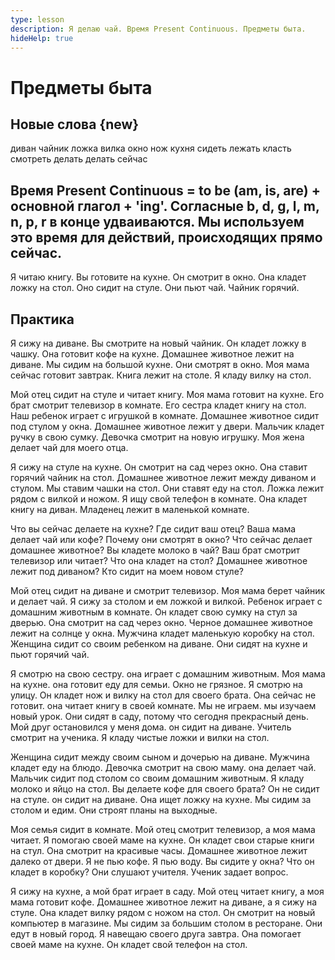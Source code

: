 ```yaml
---
type: lesson
description: Я делаю чай. Время Present Continuous. Предметы быта.
hideHelp: true
---
```


# Предметы быта

## Новые слова {new}

диван
чайник
ложка
вилка
окно
нож
кухня
сидеть
лежать
класть
смотреть
делать
делать
сейчас

## Время Present Continuous = to be (am, is, are) + основной глагол + 'ing'. Согласные b, d, g, l, m, n, p, r в конце удваиваются. Мы используем это время для действий, происходящих прямо сейчас.

Я читаю книгу.
Вы готовите на кухне.
Он смотрит в окно.
Она кладет ложку на стол.
Оно сидит на стуле.
Они пьют чай.
Чайник горячий.

## Практика

Я сижу на диване.
Вы смотрите на новый чайник.
Он кладет ложку в чашку.
Она готовит кофе на кухне.
Домашнее животное лежит на диване.
Мы сидим на большой кухне.
Они смотрят в окно.
Моя мама сейчас готовит завтрак.
Книга лежит на столе.
Я кладу вилку на стол.

Мой отец сидит на стуле и читает книгу.
Моя мама готовит на кухне.
Его брат смотрит телевизор в комнате.
Его сестра кладет книгу на стол.
Наш ребенок играет с игрушкой в комнате.
Домашнее животное сидит под стулом у окна.
Домашнее животное лежит у двери.
Мальчик кладет ручку в свою сумку.
Девочка смотрит на новую игрушку.
Моя жена делает чай для моего отца.

Я сижу на стуле на кухне.
Он смотрит на сад через окно.
Она ставит горячий чайник на стол.
Домашнее животное лежит между диваном и стулом.
Мы ставим чашки на стол.
Они ставят еду на стол.
Ложка лежит рядом с вилкой и ножом.
Я ищу свой телефон в комнате.
Она кладет книгу на диван.
Младенец лежит в маленькой комнате.

Что вы сейчас делаете на кухне?
Где сидит ваш отец?
Ваша мама делает чай или кофе?
Почему они смотрят в окно?
Что сейчас делает домашнее животное?
Вы кладете молоко в чай?
Ваш брат смотрит телевизор или читает?
Что она кладет на стол?
Домашнее животное лежит под диваном?
Кто сидит на моем новом стуле?

Мой отец сидит на диване и смотрит телевизор.
Моя мама берет чайник и делает чай.
Я сижу за столом и ем ложкой и вилкой.
Ребенок играет с домашним животным в комнате.
Он кладет свою сумку на стул за дверью.
Она смотрит на сад через окно.
Черное домашнее животное лежит на солнце у окна.
Мужчина кладет маленькую коробку на стол.
Женщина сидит со своим ребенком на диване.
Они сидят на кухне и пьют горячий чай.

Я смотрю на свою сестру.
она играет с домашним животным.
Моя мама на кухне.
она готовит еду для семьи.
Окно не грязное.
Я смотрю на улицу.
Он кладет нож и вилку на стол для своего брата.
Она сейчас не готовит.
она читает книгу в своей комнате.
Мы не играем.
мы изучаем новый урок.
Они сидят в саду, потому что сегодня прекрасный день.
Мой друг остановился у меня дома.
он сидит на диване.
Учитель смотрит на ученика.
Я кладу чистые ложки и вилки на стол.

Женщина сидит между своим сыном и дочерью на диване.
Мужчина кладет еду на блюдо.
Девочка смотрит на свою маму.
она делает чай.
Мальчик сидит под столом со своим домашним животным.
Я кладу молоко и яйцо на стол.
Вы делаете кофе для своего брата?
Он не сидит на стуле.
он сидит на диване.
Она ищет ложку на кухне.
Мы сидим за столом и едим.
Они строят планы на выходные.

Моя семья сидит в комнате.
Мой отец смотрит телевизор, а моя мама читает.
Я помогаю своей маме на кухне.
Он кладет свои старые книги на стул.
Она смотрит на красивые часы.
Домашнее животное лежит далеко от двери.
Я не пью кофе.
Я пью воду.
Вы сидите у окна?
Что он кладет в коробку?
Они слушают учителя.
Ученик задает вопрос.

Я сижу на кухне, а мой брат играет в саду.
Мой отец читает книгу, а моя мама готовит кофе.
Домашнее животное лежит на диване, а я сижу на стуле.
Она кладет вилку рядом с ножом на стол.
Он смотрит на новый компьютер в магазине.
Мы сидим за большим столом в ресторане.
Они едут в новый город.
Я навещаю своего друга завтра.
Она помогает своей маме на кухне.
Он кладет свой телефон на стол.
